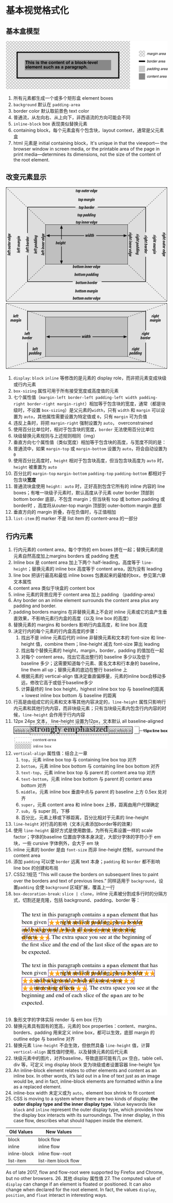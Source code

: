 # 基本视觉格式化

## 基本盒模型
![](1.png)
1. 所有元素都生成一个或多个矩形盒 element boxes
2. `background` 默认在 `padding-area`
3. border color 默认取前景色 text color
4. 普通流，从左向右、从上向下，非西语流的方向可能会不同
5. `inline-block` box 表现类似替换元素
6. containing block，每个元素盒有个包含块，layout context，通常是父元素盒
7. html 元素是 initial containing block，It's unique in that the viewport—
the browser window in screen media, or the printable area of the page in print media—determines its dimensions, not the size of the content of the root element.

## 改变元素显示
![](2.png)
![](3.png)
1. `display`: `block` `inline` 等修改的是元素的 display role，而非把元素变成块级或行内元素
2. `box-sizing` 属性可用于所有接受宽度或高度值的元素
3. 七个属性值（`margin-left border-left padding-left width padding-right border-right margin-right`）相加等于包含块的宽度，通常（都是块级时，不设置 `box-sizing`）是父元素的`width`，只有 `width` 和 `margin` 可以设置为 `auto`，其他属性需要设置为特定值或 `0`，只有 `margin` 可为负值
4. 违反上条时，将把 `margin-right` 强制设置为 `auto`， overconstrained
5. 使用百分比单位时，相对于包含块的宽度，`border` 无法使用百分比单位
6. 块级替换元素规则与上述规则相同（img）
7. 垂直方向七个属性值（类似宽度）相加等于包含块的高度，与宽度不同的是：
8. 普通流中，如果 `margin-top` 或 `margin-bottom` 设置为 `auto`，将会自动设置为 `0`
9. 使用百分比高度时，`height` 相对于包含块高度，但当包含块高度为 `auto` 时，`height` 被重置为 `auto`
10. 百分比的 `margin-top` `margin-bottom` `padding-top` `padding-bottom` 都相对于包含块**宽度**
11. 普通流块盒使用 `height: auto` 时，正好高到包含它所有的 inline 内容的 line boxes；有唯一块级子元素时，默认高度从子元素 outer border 顶部到 bottom border 底部，不包含 margin；但当块有 top 或 bottom padding 或border时 ，高度将从outer-top margin 顶部到 outer-bottom margin 底部
12. 垂直方向的 margin 折叠，存在负值时，与正值相加
13. `list-item` 的 marker 不是 list item 的 content-area 的一部分

## 行内元素

1. 行内元素的 content area，每个字符的 em boxes 拼在一起；替换元素的是元素自然高度加上margins borders 或 padding [参考](https://iamvdo.me/en/blog/css-font-metrics-line-height-and-vertical-align
)
2. Inline box 是 content area 加上下两个 half-leading，高度等于 `line-height`；替换元素的 inline box 高度等于 content area，因为没有 leading
3. line box 把该行最高和最低 inline boxes 包裹起来的最矮的box，参见第六章文本属性
4. content area 类似于块盒的 content box
5. inline 元素的背景应用于 content area 加上 padding （padding-area）
6. Any border on an inline element surrounds the content area plus any padding and border.
7. padding borders margins 在非替换元素上不会对 inline 元素或它的盒产生垂直效果，不影响元素行内盒的高度（以及 line box 的高度）
8. 替换元素的 margins 和 borders 影响行内盒高度，和 line box 高度
9.  决定行内的每个元素的行内盒高度的步骤：
    1. 找出不是 inline 元素后代的 inline 非替换元素和文本的 font-size 和 line-height 值，combine them；line-height 减去 font-size 算出 leading
    2. 找出每个替换元素的 height，margin，border，padding 的值加在一起
    3. 对每个 content area，找出它高出整行的 baseline 多少以及低于 baseline 多少；这需要知道每个元素、匿名文本和行本身的 baseline，line them all up；替换元素的底边在整行 baseline 上
    4. 根据元素的 vertical-align 值决定垂直偏移量，元素的inline box会移动多远，修改它高于或低于baseline多少
    5. 计算最终的 line box height，highest inline box top 与 baseline的距离 + lowest inline box bottom 与 baseline 的距离
10. 行高是由组成它的元素和文本等其他内容决定的，`line-height` 属性只影响行内元素和其他行内内容，而非块级元素；只有当块级元素内包含行内内容的时候，`line-height` 会作用于行内内容
11. 12px 24px 文本， line-height 设置为12px，文本默认 all baseline-aligned
![](4.png)
12. `vertical-align` 属性值：结合上一章
    1. `top`，元素 inline box top 与 containing line box top 对齐
    2. `bottom`，元素 inline box bottom 与 containing line box bottom 对齐
    3. `text-top`，元素 inline box top 与 parent 的 content area top 对齐
    4. `text-bottom`，元素 inline box bottom 与 parent 的 content area bottom 对齐
    5. `middle`，元素 inline box 垂直中点与 parent 的 baseline 上方 0.5ex 处对齐
    6. `super`，元素 content area 和 inline boex 上移，距离由用户代理确定
    7. `sub`，与 super 同，下移
    8. 百分比，元素上移或下移距离，百分比相对于元素的 line-height
13. `line-height` 对行高的影响（文本元素添加border等的效果）
14. 使用 `line-height` 最好方式是使用数值，为所有元素设置一样的 scale factor；字体的baseline 位置由字体本身决定，大部分字体的字符小于 em 块，一些 cursive 字体例外，会大于 em 块
15. inline 元素的 border 是由 `font-size` 而非 line-height 控制，surround the content area
16. 添加 `padding` 可以使 `border` 远离 text 本身；`padding` 和 `border` 都不影响 line box 的创建和布局
17. CSS2.1规范 “This will cause the borders on subsequent lines to paint over the borders and text of previous lines.” 同样适用于 `background`，设置`padding` 会使 `background` 区域扩展，覆盖上一行
18. `box-decoration-break`: `slice | clone`，inline 元素被分割成多行时的分隔方式，切割还是克隆，包括 background、padding、border 等：
![](5.png)
19. 象形文字的字体实际 render 与 em box 行为
20. 替换元素具有固有的宽高，元素的 box properties：content、margins、borders、padding 用来定义 inline box，都可以生效，底部 margin 的 outline edge 与 baseline 对齐
21. 替换元素 `line-height` 不会生效，但依然具备 `line-height` 值，计算 `vertical-align` 属性值时使用，以及替换元素的后代元素
22. 块级元素中的图片，对齐baseline，导致底部可能有几 px 空白，table cell、div 等，可定义 img display block 变为块级或者设置容器 line-height 1px
23. An inline-block element relates to other elements and content as an inline box. In other words, it’s laid out in a line of text just as an image would be, and in fact, inline-block elements are formatted within a line as a replaced element.
24. inline-box width 未定义或为 `auto`，element box shrink to fit content
25. CSS is moving to a system where there are two kinds of display: **the outer display type and the inner display type**. Value keywords like `block` and `inline` represent the outer display type, which provides how the display box interacts with its surroundings. The inner display, in this case flow, describes what should happen inside the element.

| Old Values | New Values |
---|------------
block | block flow 
inline | inline flow
inline-block | inline flow-root
list-item | list-item block flow

As of late 2017, flow and flow-root were supported by Firefox and Chrome, but no other browsers.
26. 其他 display 属性值
27. The computed value of `display` can change if an element is floated or positioned. It can also change when declared for the root element. In fact, the values `display`, `position`, and `float` interact in interesting ways.
























